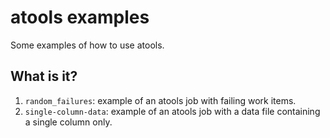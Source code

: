 # atools examples

Some examples of how to use atools.

## What is it?

1. `random_failures`: example of an atools job with failing work items.
1. `single-column-data`: example of an atools job with a data file containing a
   single column only.
